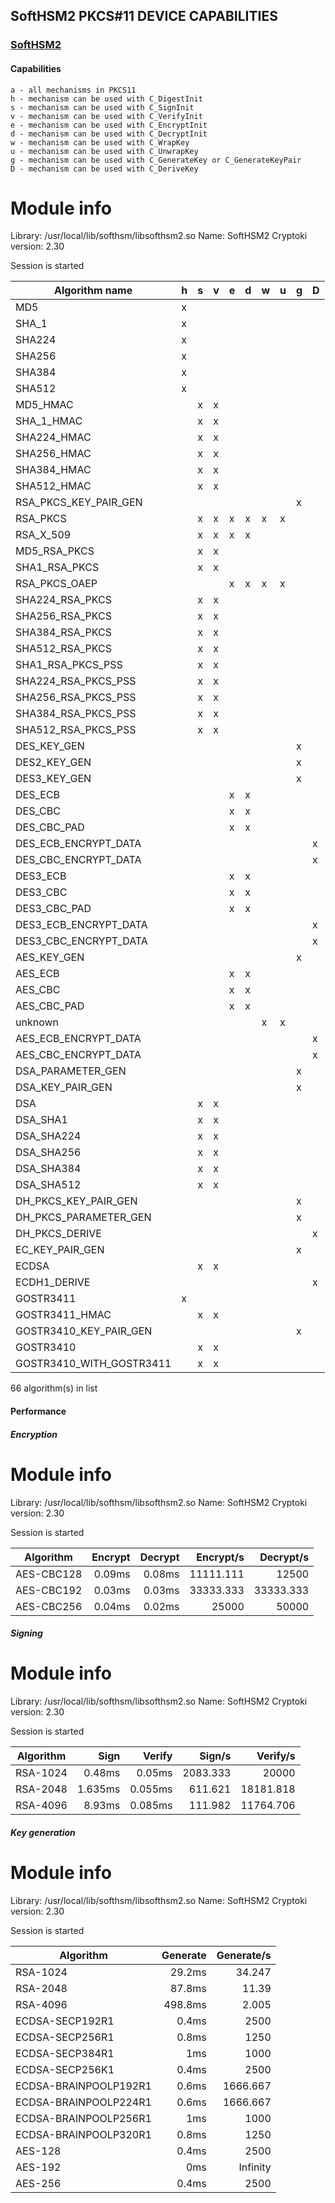 **SoftHSM2 PKCS#11 DEVICE CAPABILITIES**
---

### [SoftHSM2](https://www.opendnssec.org/softhsm/)
#### Capabilities

    a - all mechanisms in PKCS11
    h - mechanism can be used with C_DigestInit
    s - mechanism can be used with C_SignInit
    v - mechanism can be used with C_VerifyInit
    e - mechanism can be used with C_EncryptInit
    d - mechanism can be used with C_DecryptInit
    w - mechanism can be used with C_WrapKey
    u - mechanism can be used with C_UnwrapKey
    g - mechanism can be used with C_GenerateKey or C_GenerateKeyPair
    D - mechanism can be used with C_DeriveKey


Module info
==============================

  Library: /usr/local/lib/softhsm/libsofthsm2.so
  Name: SoftHSM2
  Cryptoki version: 2.30


Session is started


| Algorithm name            | h | s | v | e | d | w | u | g | D |
|---------------------------|---|---|---|---|---|---|---|---|---|
| MD5                       | x |   |   |   |   |   |   |   |   |
| SHA_1                     | x |   |   |   |   |   |   |   |   |
| SHA224                    | x |   |   |   |   |   |   |   |   |
| SHA256                    | x |   |   |   |   |   |   |   |   |
| SHA384                    | x |   |   |   |   |   |   |   |   |
| SHA512                    | x |   |   |   |   |   |   |   |   |
| MD5_HMAC                  |   | x | x |   |   |   |   |   |   |
| SHA_1_HMAC                |   | x | x |   |   |   |   |   |   |
| SHA224_HMAC               |   | x | x |   |   |   |   |   |   |
| SHA256_HMAC               |   | x | x |   |   |   |   |   |   |
| SHA384_HMAC               |   | x | x |   |   |   |   |   |   |
| SHA512_HMAC               |   | x | x |   |   |   |   |   |   |
| RSA_PKCS_KEY_PAIR_GEN     |   |   |   |   |   |   |   | x |   |
| RSA_PKCS                  |   | x | x | x | x | x | x |   |   |
| RSA_X_509                 |   | x | x | x | x |   |   |   |   |
| MD5_RSA_PKCS              |   | x | x |   |   |   |   |   |   |
| SHA1_RSA_PKCS             |   | x | x |   |   |   |   |   |   |
| RSA_PKCS_OAEP             |   |   |   | x | x | x | x |   |   |
| SHA224_RSA_PKCS           |   | x | x |   |   |   |   |   |   |
| SHA256_RSA_PKCS           |   | x | x |   |   |   |   |   |   |
| SHA384_RSA_PKCS           |   | x | x |   |   |   |   |   |   |
| SHA512_RSA_PKCS           |   | x | x |   |   |   |   |   |   |
| SHA1_RSA_PKCS_PSS         |   | x | x |   |   |   |   |   |   |
| SHA224_RSA_PKCS_PSS       |   | x | x |   |   |   |   |   |   |
| SHA256_RSA_PKCS_PSS       |   | x | x |   |   |   |   |   |   |
| SHA384_RSA_PKCS_PSS       |   | x | x |   |   |   |   |   |   |
| SHA512_RSA_PKCS_PSS       |   | x | x |   |   |   |   |   |   |
| DES_KEY_GEN               |   |   |   |   |   |   |   | x |   |
| DES2_KEY_GEN              |   |   |   |   |   |   |   | x |   |
| DES3_KEY_GEN              |   |   |   |   |   |   |   | x |   |
| DES_ECB                   |   |   |   | x | x |   |   |   |   |
| DES_CBC                   |   |   |   | x | x |   |   |   |   |
| DES_CBC_PAD               |   |   |   | x | x |   |   |   |   |
| DES_ECB_ENCRYPT_DATA      |   |   |   |   |   |   |   |   | x |
| DES_CBC_ENCRYPT_DATA      |   |   |   |   |   |   |   |   | x |
| DES3_ECB                  |   |   |   | x | x |   |   |   |   |
| DES3_CBC                  |   |   |   | x | x |   |   |   |   |
| DES3_CBC_PAD              |   |   |   | x | x |   |   |   |   |
| DES3_ECB_ENCRYPT_DATA     |   |   |   |   |   |   |   |   | x |
| DES3_CBC_ENCRYPT_DATA     |   |   |   |   |   |   |   |   | x |
| AES_KEY_GEN               |   |   |   |   |   |   |   | x |   |
| AES_ECB                   |   |   |   | x | x |   |   |   |   |
| AES_CBC                   |   |   |   | x | x |   |   |   |   |
| AES_CBC_PAD               |   |   |   | x | x |   |   |   |   |
| unknown                   |   |   |   |   |   | x | x |   |   |
| AES_ECB_ENCRYPT_DATA      |   |   |   |   |   |   |   |   | x |
| AES_CBC_ENCRYPT_DATA      |   |   |   |   |   |   |   |   | x |
| DSA_PARAMETER_GEN         |   |   |   |   |   |   |   | x |   |
| DSA_KEY_PAIR_GEN          |   |   |   |   |   |   |   | x |   |
| DSA                       |   | x | x |   |   |   |   |   |   |
| DSA_SHA1                  |   | x | x |   |   |   |   |   |   |
| DSA_SHA224                |   | x | x |   |   |   |   |   |   |
| DSA_SHA256                |   | x | x |   |   |   |   |   |   |
| DSA_SHA384                |   | x | x |   |   |   |   |   |   |
| DSA_SHA512                |   | x | x |   |   |   |   |   |   |
| DH_PKCS_KEY_PAIR_GEN      |   |   |   |   |   |   |   | x |   |
| DH_PKCS_PARAMETER_GEN     |   |   |   |   |   |   |   | x |   |
| DH_PKCS_DERIVE            |   |   |   |   |   |   |   |   | x |
| EC_KEY_PAIR_GEN           |   |   |   |   |   |   |   | x |   |
| ECDSA                     |   | x | x |   |   |   |   |   |   |
| ECDH1_DERIVE              |   |   |   |   |   |   |   |   | x |
| GOSTR3411                 | x |   |   |   |   |   |   |   |   |
| GOSTR3411_HMAC            |   | x | x |   |   |   |   |   |   |
| GOSTR3410_KEY_PAIR_GEN    |   |   |   |   |   |   |   | x |   |
| GOSTR3410                 |   | x | x |   |   |   |   |   |   |
| GOSTR3410_WITH_GOSTR3411  |   | x | x |   |   |   |   |   |   |

66 algorithm(s) in list



#### Performance
##### Encryption

Module info
==============================

  Library: /usr/local/lib/softhsm/libsofthsm2.so
  Name: SoftHSM2
  Cryptoki version: 2.30


Session is started


| Algorithm                 |  Encrypt |  Decrypt | Encrypt/s | Decrypt/s |
|---------------------------|---------:|---------:|----------:|----------:|
| AES-CBC128                |   0.09ms |   0.08ms | 11111.111 |     12500 |
| AES-CBC192                |   0.03ms |   0.03ms | 33333.333 | 33333.333 |
| AES-CBC256                |   0.04ms |   0.02ms |     25000 |     50000 |



##### Signing

Module info
==============================

  Library: /usr/local/lib/softhsm/libsofthsm2.so
  Name: SoftHSM2
  Cryptoki version: 2.30


Session is started


| Algorithm                 |     Sign |   Verify |    Sign/s |  Verify/s |
|---------------------------|---------:|---------:|----------:|----------:|
| RSA-1024                  |   0.48ms |   0.05ms |  2083.333 |     20000 |
| RSA-2048                  |  1.635ms |  0.055ms |   611.621 | 18181.818 |
| RSA-4096                  |   8.93ms |  0.085ms |   111.982 | 11764.706 |



##### Key generation

Module info
==============================

  Library: /usr/local/lib/softhsm/libsofthsm2.so
  Name: SoftHSM2
  Cryptoki version: 2.30


Session is started


| Algorithm                 | Generate | Generate/s |
|---------------------------|---------:|-----------:|
| RSA-1024                  |   29.2ms |     34.247 |
| RSA-2048                  |   87.8ms |      11.39 |
| RSA-4096                  |  498.8ms |      2.005 |
| ECDSA-SECP192R1           |    0.4ms |       2500 |
| ECDSA-SECP256R1           |    0.8ms |       1250 |
| ECDSA-SECP384R1           |      1ms |       1000 |
| ECDSA-SECP256K1           |    0.4ms |       2500 |
| ECDSA-BRAINPOOLP192R1     |    0.6ms |   1666.667 |
| ECDSA-BRAINPOOLP224R1     |    0.6ms |   1666.667 |
| ECDSA-BRAINPOOLP256R1     |      1ms |       1000 |
| ECDSA-BRAINPOOLP320R1     |    0.8ms |       1250 |
| AES-128                   |    0.4ms |       2500 |
| AES-192                   |      0ms |   Infinity |
| AES-256                   |    0.4ms |       2500 |



